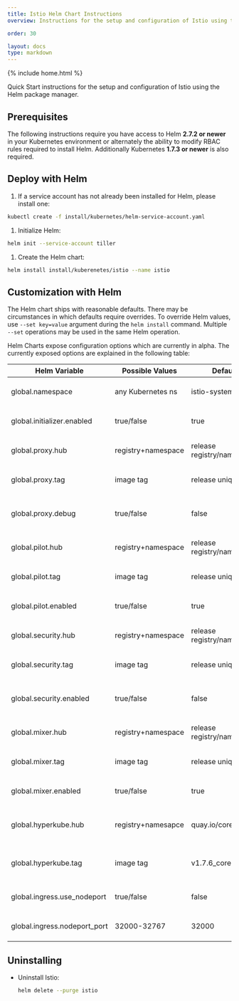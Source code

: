 ```yaml
---
title: Istio Helm Chart Instructions
overview: Instructions for the setup and configuration of Istio using the Helm package manager.

order: 30

layout: docs
type: markdown
---
```


{% include home.html %}

Quick Start instructions for the setup and configuration of Istio using the Helm package manager.


## Prerequisites

The following instructions require you have access to Helm **2.7.2 or newer** in your Kubernetes environment or 
alternately the ability to modify RBAC rules required to install Helm.  Additionally Kubernetes **1.7.3 or newer**
is also required.

## Deploy with Helm

1. If a service account has not already been installed for Helm, please install one:
  ```bash
  kubectl create -f install/kubernetes/helm-service-account.yaml
  ```

1. Initialize Helm:
  ```bash
  helm init --service-account tiller
  ```

1. Create the Helm chart:
  ```bash
  helm install install/kuberenetes/istio --name istio
  ```

## Customization with Helm

The Helm chart ships with reasonable defaults.  There may be circumstances in which defaults require overrides.
To override Helm values, use `--set key=value` argument during the `helm install` command.  Multiple `--set` operations
may be used in the same Helm operation.

Helm Charts expose configuration options which are currently in alpha.  The currently exposed options are explained in the
following table:

| Helm Variable                | Possible Values    | Default Value              | Purpose of Key                                 |
|------------------------------|--------------------|----------------------------|------------------------------------------------|
| global.namespace             | any Kubernetes ns  | istio-system               | Specifies the namespace for Istio              |
| global.initializer.enabled   | true/false         | true                       | Specifies whether to use the Initializer       |
| global.proxy.hub             | registry+namespace | release registry/namespace | Specifies the HUB for the proxy image          |
| global.proxy.tag             | image tag          | release unique hash        | Specifies the TAG for the proxy image          |
| global.proxy.debug           | true/false         | false                      | Specifies whether proxy is run in debug mode   |
| global.pilot.hub             | registry+namespace | release registry/namespace | Specifies the HUB for the pilot image          |
| global.pilot.tag             | image tag          | release unique hash        | Specifies the TAG for the pilot image          |
| global.pilot.enabled         | true/false         | true                       | Specifies whether pilot is enabled/disabled    |
| global.security.hub          | registry+namespace | release registry/namespace | Specifies the HUB for the ca image             |
| global.security.tag          | image tag          | release unique hash        | Specifies the TAG for the ca image             |
| global.security.enabled      | true/false         | false                      | Specifies whether security is enabled/disabled |
| global.mixer.hub             | registry+namespace | release registry/namespace | Specifies the HUB for the mixer image          |
| global.mixer.tag             | image tag          | release unique hash        | Specifies the TAG for the mixer image          |
| global.mixer.enabled         | true/false         | true                       | Specifies whether mixer is enabled/disabled    |
| global.hyperkube.hub         | registry+namesapce | quay.io/coreos/hyperkube   | Specifies the HUB for the hyperkube image      |
| global.hyperkube.tag         | image tag          | v1.7.6_coreos.0            | Specifies the TAG for the hyperkube image      |
| global.ingress.use_nodeport  | true/false         | false                      | Specifies whether to use nodeport or LB        |
| global.ingress.nodeport_port | 32000-32767        | 32000                      | If nodeport is used, specifies its port        |

## Uninstalling

* Uninstall Istio:

  ```bash
  helm delete --purge istio
  ```
